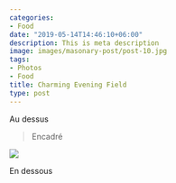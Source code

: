 ```yaml
---
categories:
- Food
date: "2019-05-14T14:46:10+06:00"
description: This is meta description
image: images/masonary-post/post-10.jpg
tags:
- Photos
- Food
title: Charming Evening Field
type: post
---
```


Au dessus


> Encadré


![](../images/post-img.jpg)

En dessous


